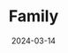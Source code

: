 ---
title: Family
fulltitle: Family
date: 2024-03-14
tags:
- 2024
characters:
- tzipora
- baron
- ayn
categories:
- clothing & uniforms
keywords:
- 2024
rgb: 167, 158, 91
url: /stories/family/
image: /images/fullres/family.jpg
caption: They may not be related, but they are a family. Visit [characters](/characters/)
  to read more about them.
---